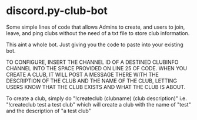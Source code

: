 # discord.py-club-bot
Some simple lines of code that allows Admins to create, and users to join, leave, and ping clubs without the need of a txt file to store club information.

This aint a whole bot. Just giving you the code to paste into your existing bot.

TO CONFIGURE, INSERT THE CHANNEL ID OF A DESTINED CLUBINFO CHANNEL INTO THE SPACE PROVIDED ON LINE 25 OF CODE. WHEN YOU CREATE A CLUB, IT WILL POST A MESSAGE THERE WITH THE DESCRIPTION OF THE CLUB AND THE NAME OF THE CLUB, LETTING USERS KNOW THAT THE CLUB EXISTS AND WHAT THE CLUB IS ABOUT.

To create a club, simply do "!createclub (clubname) (club description)" i.e. "!createclub test a test club" which will create a club with the name of "test" and the description of "a test club"
